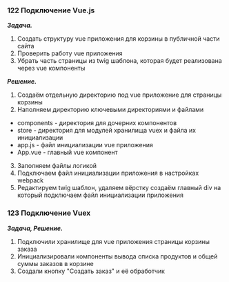 ### 122 Подключение Vue.js

**_Задача._**

1. Создать структуру vue приложения для корзины в публичной части сайта
2. Проверить работу vue приложения
3. Убрать часть страницы из twig шаблона, которая будет реализована через vue компоненты

**_Решение._**

1. Создаём отдельную директорию под vue приложение для страницы корзины
2. Наполняем директорию ключевыми директориями и файлами

- components - директория для дочерних компонентов
- store - директория для модулей хранилища vuex и файла их инициализации
- app.js - файл инициализации vue приложения
- App.vue - главный vue компонент

3. Заполняем файлы логикой
4. Подключаем файл инициализации приложения в настройках webpack
5. Редактируем twig шаблон, удаляем вёрстку создаём главный div на который подключаем файл инициализации приложения

### 123 Подключение Vuex

**_Задача, Решение._**

1. Подключили хранилище для vue приложения страницы корзины заказа
2. Инициализировали компоненты вывода списка продуктов и общей суммы заказов в корзине
3. Создали кнопку "Создать заказ" и её обработчик

